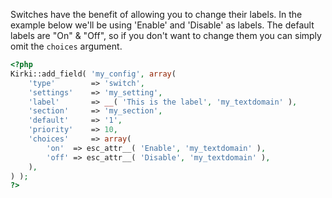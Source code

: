 
Switches have the benefit of allowing you to change their labels.
In the example below we'll be using 'Enable' and 'Disable' as labels.
The default labels are "On" & "Off", so if you don't want to change them you can simply omit the `choices` argument.

```php
<?php
Kirki::add_field( 'my_config', array(
	'type'        => 'switch',
	'settings'    => 'my_setting',
	'label'       => __( 'This is the label', 'my_textdomain' ),
	'section'     => 'my_section',
	'default'     => '1',
	'priority'    => 10,
	'choices'     => array(
		'on'  => esc_attr__( 'Enable', 'my_textdomain' ),
		'off' => esc_attr__( 'Disable', 'my_textdomain' ),
	),
) );
?>
```
